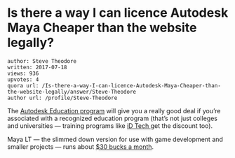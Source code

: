 # Is there a way I can licence Autodesk Maya Cheaper than the website legally?

	author: Steve Theodore
	written: 2017-07-18
	views: 936
	upvotes: 4
	quora url: /Is-there-a-way-I-can-licence-Autodesk-Maya-Cheaper-than-the-website-legally/answer/Steve-Theodore
	author url: /profile/Steve-Theodore


The [Autodesk Education program](https://www.autodesk.com/education/home) will give you a really good deal if you’re associated with a recognized education program (that’s not just colleges and universities — training programs like [iD Tech ](https://www.idtech.com/)get the discount too).

Maya LT — the slimmed down version for use with game development and smaller projects — runs about [$30 bucks a month](https://www.autodesk.com/products/maya-lt/subscribe?plc=MAYALT&term=1-YEAR&support=ADVANCED&quantity=1).

